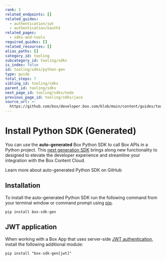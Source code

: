 ```yaml
---
rank: 3
related_endpoints: []
related_guides:
  - authentication/jwt
  - authentication/oauth2
related_pages:
  - sdks-and-tools
required_guides: []
related_resources: []
alias_paths: []
category_id: tooling
subcategory_id: tooling/sdks
is_index: false
id: tooling/sdks/python-gen
type: guide
total_steps: 7
sibling_id: tooling/sdks
parent_id: tooling/sdks
next_page_id: tooling/sdks/node
previous_page_id: tooling/sdks/java
source_url: >-
  https://github.com/box/developer.box.com/blob/main/content/guides/tooling/sdks/python-gen.md
---
```

# Install Python SDK (Generated)

You can use the **auto-generated** Box Python SDK to call Box APIs in a Python project.
This [next generation SDK][next-gen] brings along new functionality to designed to elevate the developer experience and streamline your integration with the Box Content Cloud.

<CTA to="https://github.com/box/box-python-sdk-gen">

Learn more about auto-generated Python SDK on GitHub

</CTA>

## Installation

To install the auto-generated Python SDK run the following command from your terminal window or command prompt using [pip][pip].

```shell
pip install box-sdk-gen
```

## JWT application

When working with a Box App that uses server-side [JWT authentication][jwt], install the following additional module:

```shell
pip install "box-sdk-gen[jwt]"
```

[pip]: https://pypi.org/project/pip/
[jwt]: g://authentication/jwt
[next-gen]: g://tooling/sdks#next-generation-sdks
[py-gen]: https://github.com/box/box-python-sdk-gen